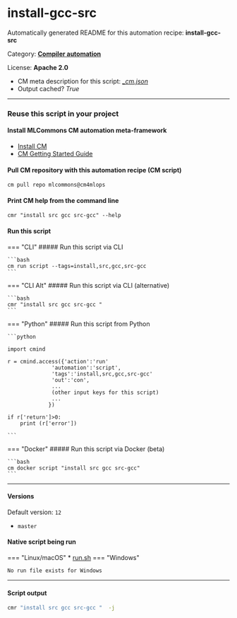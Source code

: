 # install-gcc-src
Automatically generated README for this automation recipe: **install-gcc-src**

Category: **[Compiler automation](..)**

License: **Apache 2.0**


* CM meta description for this script: *[_cm.json](https://github.com/mlcommons/cm4mlops/tree/main/script/install-gcc-src/_cm.json)*
* Output cached? *True*

---
### Reuse this script in your project

#### Install MLCommons CM automation meta-framework

* [Install CM](https://docs.mlcommons.org/ck/install)
* [CM Getting Started Guide](https://docs.mlcommons.org/ck/getting-started/)

#### Pull CM repository with this automation recipe (CM script)

```cm pull repo mlcommons@cm4mlops```

#### Print CM help from the command line

````cmr "install src gcc src-gcc" --help````

#### Run this script

=== "CLI"
    ##### Run this script via CLI

    ```bash
    cm run script --tags=install,src,gcc,src-gcc 
    ```
=== "CLI Alt"
    ##### Run this script via CLI (alternative)


    ```bash
    cmr "install src gcc src-gcc " 
    ```

=== "Python"
    ##### Run this script from Python


    ```python

    import cmind

    r = cmind.access({'action':'run'
                  'automation':'script',
                  'tags':'install,src,gcc,src-gcc'
                  'out':'con',
                  ...
                  (other input keys for this script)
                  ...
                 })

    if r['return']>0:
        print (r['error'])

    ```


=== "Docker"
    ##### Run this script via Docker (beta)

    ```bash
    cm docker script "install src gcc src-gcc" 
    ```
___

#### Versions
Default version: `12`

* `master`

#### Native script being run
=== "Linux/macOS"
     * [run.sh](https://github.com/mlcommons/cm4mlops/tree/main/script/install-gcc-src/run.sh)
=== "Windows"

    No run file exists for Windows
___
#### Script output
```bash
cmr "install src gcc src-gcc "  -j
```